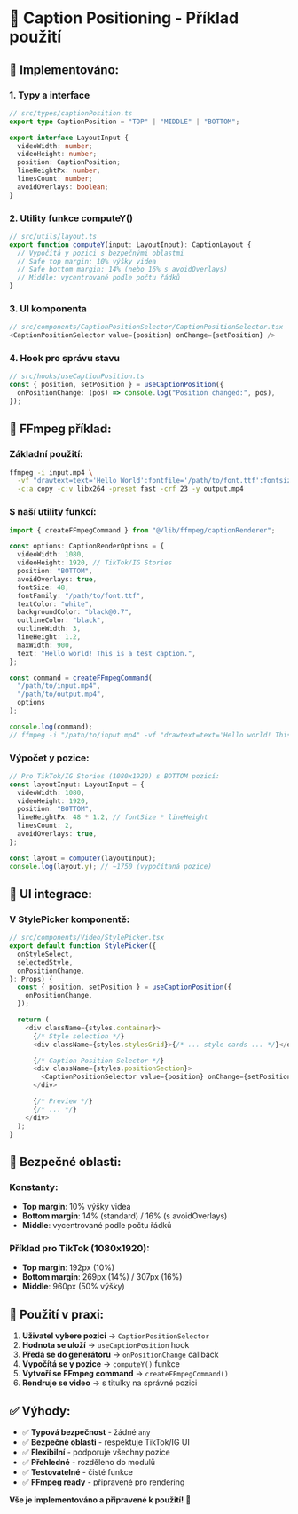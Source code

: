 # 📍 Caption Positioning - Příklad použití

## 🎯 **Implementováno:**

### **1. Typy a interface**

```typescript
// src/types/captionPosition.ts
export type CaptionPosition = "TOP" | "MIDDLE" | "BOTTOM";

export interface LayoutInput {
  videoWidth: number;
  videoHeight: number;
  position: CaptionPosition;
  lineHeightPx: number;
  linesCount: number;
  avoidOverlays: boolean;
}
```

### **2. Utility funkce computeY()**

```typescript
// src/utils/layout.ts
export function computeY(input: LayoutInput): CaptionLayout {
  // Vypočítá y pozici s bezpečnými oblastmi
  // Safe top margin: 10% výšky videa
  // Safe bottom margin: 14% (nebo 16% s avoidOverlays)
  // Middle: vycentrované podle počtu řádků
}
```

### **3. UI komponenta**

```typescript
// src/components/CaptionPositionSelector/CaptionPositionSelector.tsx
<CaptionPositionSelector value={position} onChange={setPosition} />
```

### **4. Hook pro správu stavu**

```typescript
// src/hooks/useCaptionPosition.ts
const { position, setPosition } = useCaptionPosition({
  onPositionChange: (pos) => console.log("Position changed:", pos),
});
```

## 🔧 **FFmpeg příklad:**

### **Základní použití:**

```bash
ffmpeg -i input.mp4 \
  -vf "drawtext=text='Hello World':fontfile='/path/to/font.ttf':fontsize=48:fontcolor=white:x=(w-text_w)/2:y=1750:box=1:boxcolor=black@0.7:borderw=3:bordercolor=black" \
  -c:a copy -c:v libx264 -preset fast -crf 23 -y output.mp4
```

### **S naší utility funkcí:**

```typescript
import { createFFmpegCommand } from "@/lib/ffmpeg/captionRenderer";

const options: CaptionRenderOptions = {
  videoWidth: 1080,
  videoHeight: 1920, // TikTok/IG Stories
  position: "BOTTOM",
  avoidOverlays: true,
  fontSize: 48,
  fontFamily: "/path/to/font.ttf",
  textColor: "white",
  backgroundColor: "black@0.7",
  outlineColor: "black",
  outlineWidth: 3,
  lineHeight: 1.2,
  maxWidth: 900,
  text: "Hello world! This is a test caption.",
};

const command = createFFmpegCommand(
  "/path/to/input.mp4",
  "/path/to/output.mp4",
  options
);

console.log(command);
// ffmpeg -i "/path/to/input.mp4" -vf "drawtext=text='Hello world! This is a test caption.':fontfile='/path/to/font.ttf':fontsize=48:fontcolor=white:x=(w-text_w)/2:y=1750:box=1:boxcolor=black@0.7:borderw=3:bordercolor=black" -c:a copy -c:v libx264 -preset fast -crf 23 -y "/path/to/output.mp4"
```

### **Výpočet y pozice:**

```typescript
// Pro TikTok/IG Stories (1080x1920) s BOTTOM pozicí:
const layoutInput: LayoutInput = {
  videoWidth: 1080,
  videoHeight: 1920,
  position: "BOTTOM",
  lineHeightPx: 48 * 1.2, // fontSize * lineHeight
  linesCount: 2,
  avoidOverlays: true,
};

const layout = computeY(layoutInput);
console.log(layout.y); // ~1750 (vypočítaná pozice)
```

## 🎨 **UI integrace:**

### **V StylePicker komponentě:**

```typescript
// src/components/Video/StylePicker.tsx
export default function StylePicker({
  onStyleSelect,
  selectedStyle,
  onPositionChange,
}: Props) {
  const { position, setPosition } = useCaptionPosition({
    onPositionChange,
  });

  return (
    <div className={styles.container}>
      {/* Style selection */}
      <div className={styles.stylesGrid}>{/* ... style cards ... */}</div>

      {/* Caption Position Selector */}
      <div className={styles.positionSection}>
        <CaptionPositionSelector value={position} onChange={setPosition} />
      </div>

      {/* Preview */}
      {/* ... */}
    </div>
  );
}
```

## 📱 **Bezpečné oblasti:**

### **Konstanty:**

- **Top margin**: 10% výšky videa
- **Bottom margin**: 14% (standard) / 16% (s avoidOverlays)
- **Middle**: vycentrované podle počtu řádků

### **Příklad pro TikTok (1080x1920):**

- **Top margin**: 192px (10%)
- **Bottom margin**: 269px (14%) / 307px (16%)
- **Middle**: 960px (50% výšky)

## 🚀 **Použití v praxi:**

1. **Uživatel vybere pozici** → `CaptionPositionSelector`
2. **Hodnota se uloží** → `useCaptionPosition` hook
3. **Předá se do generátoru** → `onPositionChange` callback
4. **Vypočítá se y pozice** → `computeY()` funkce
5. **Vytvoří se FFmpeg command** → `createFFmpegCommand()`
6. **Rendruje se video** → s titulky na správné pozici

## ✅ **Výhody:**

- ✅ **Typová bezpečnost** - žádné `any`
- ✅ **Bezpečné oblasti** - respektuje TikTok/IG UI
- ✅ **Flexibilní** - podporuje všechny pozice
- ✅ **Přehledné** - rozděleno do modulů
- ✅ **Testovatelné** - čisté funkce
- ✅ **FFmpeg ready** - připravené pro rendering

**Vše je implementováno a připravené k použití!** 🎯
